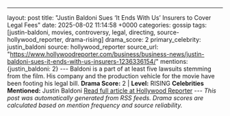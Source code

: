 ---
layout: post
title: "Justin Baldoni Sues ‘It Ends With Us’ Insurers to Cover Legal Fees"
date: 2025-08-02 11:14:58 +0000
categories: gossip
tags: [justin-baldoni, movies, controversy, legal, directing, source-hollywood_reporter, drama-rising]
drama_score: 2
primary_celebrity: justin_baldoni
source: hollywood_reporter
source_url: "https://www.hollywoodreporter.com/business/business-news/justin-baldoni-sues-it-ends-with-us-insurers-1236336154/"
mentions: {justin_baldoni: 2} --- Baldoni is a part of at least five lawsuits stemming from the film. His company and the production vehicle for the movie have been footing his legal bill. **Drama Score:** 2 | **Level:** RISING **Celebrities Mentioned:** Justin Baldoni [Read full article at Hollywood Reporter](https://www.hollywoodreporter.com/business/business-news/justin-baldoni-sues-it-ends-with-us-insurers-1236336154/) --- *This post was automatically generated from RSS feeds. Drama scores are calculated based on mention frequency and source reliability.*